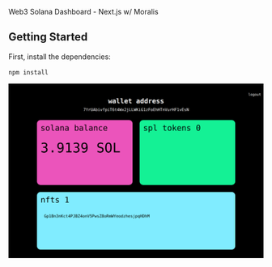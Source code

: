 Web3 Solana Dashboard - Next.js w/ Moralis

## Getting Started

First, install the dependencies:

```bash
npm install
```

![UI screenshot](https://github.com/schm00g/solana-dashboard/blob/master/public/images/UI.png)